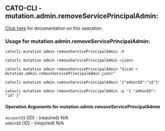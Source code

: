
## CATO-CLI - mutation.admin.removeServicePrincipalAdmin:
[Click here](https://api.catonetworks.com/documentation/#mutation-mutation.admin.removeServicePrincipalAdmin) for documentation on this operation.

### Usage for mutation.admin.removeServicePrincipalAdmin:

`catocli mutation admin removeServicePrincipalAdmin -h`

`catocli mutation admin removeServicePrincipalAdmin <json>`

`catocli mutation admin removeServicePrincipalAdmin "$(cat < mutation.admin.removeServicePrincipalAdmin.json)"`

`catocli mutation admin removeServicePrincipalAdmin '{"adminID":"id"}'`

`catocli mutation admin removeServicePrincipalAdmin -p '{
    "adminID": "id"
}'`


#### Operation Arguments for mutation.admin.removeServicePrincipalAdmin ####

`accountId` [ID] - (required) N/A    
`adminID` [ID] - (required) N/A    
